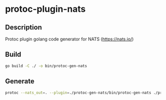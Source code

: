 # protoc-plugin-nats

## Description
Protoc plugin golang code generator for NATS (https://nats.io/)

## Build
```sh
go build -C ./ -o bin/protoc-gen-nats
```

## Generate
```sh
protoc --nats_out=. --plugin=./protoc-gen-nats/bin/protoc-gen-nats ./proto/your_file.proto
```